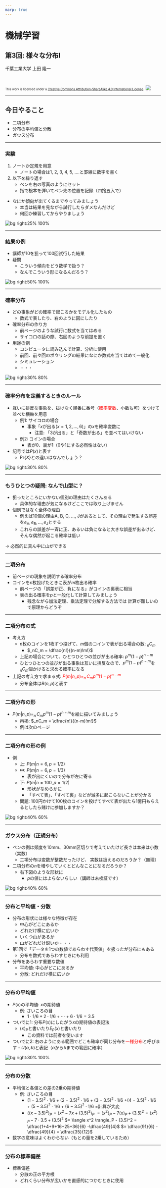 ```yaml
---
marp: true
---
```


<!-- footer: "機械学習（と統計）第3回" -->

# 機械学習

## 第3回: 様々な分布I

千葉工業大学 上田 隆一

<br />

<span style="font-size:70%">This work is licensed under a </span>[<span style="font-size:70%">Creative Commons Attribution-ShareAlike 4.0 International License</span>](https://creativecommons.org/licenses/by-sa/4.0/).
![](https://i.creativecommons.org/l/by-sa/4.0/88x31.png)

---

<!-- paginate: true -->

## 今日やること

- 二項分布
- 分布の平均値と分散
- ガウス分布

---

### 実験

1. ノートか定規を用意
    - ノートの場合は1, 2, 3, 4, 5, ....と罫線に数字を書く
2. 以下を繰り返す
    - ペンを右の写真のようにセット
    - 指で根本を弾いてペン先の位置を記録（四捨五入で）

- なにか傾向が出てくるまでやってみましょう
    - 本当は結果を見ながら試行したらダメなんだけど
    - 何回か練習してからやりましょう

![bg right:25% 100%](./figs/pengame.png)

---

### 結果の例

- 講師が10を狙って100回試行した結果
- 疑問
    - こういう傾向をどう数学で扱う？
    - なんでこういう形になるんだろう？

![bg right:50% 100%](./figs/pengame_freq.png)

---

### 確率分布

- どの事象がどの確率で起こるかをモデル化したもの
    - 数式で表したり、右のように図にしたり
- 確率分布の作り方
    - 前ページのような試行に数式を当てはめる
    - サイコロの話の際、右図のような前提を置く
- 用途の例
    - コンピュータに読み込んで計算、分析に使用
    - 前回、前々回のボウリングの結果になにか数式を当てはめて一般化
    - シミュレーション
    - ・・・

![bg right:30% 80%](figs/dice_distribution.png)

---

### 確率分布を定義するときのルール

- 互いに排反な事象を、抜けなく順番に番号（<span style="color:red">確率変数</span>、小数も可）をつけて並べた横軸を用意
    - 例1: サイコロの場合
        - 事象「$x$が出る$(x=1, 2, \dots, 6)$」の$x$を確率変数に
            - 注意: 「3が出る」と「奇数が出る」を並べてはいけない
    - 例2: コインの場合
        - 表が0、裏が1（0や1にする必然性はない）
- 記号では$P(x)$と表す
    - $\text{Pr}\{X\}$との違いはなんでしょう？

![bg right:30% 80%](figs/dice_distribution.png)

---

### もうひとつの疑問: なんで山型に？

- 狙ったところにいかない個別の理由はたくさんある
    - 具体的な理由が気になるけどここでは取り上げません
- 個別ではなく全体の理由
    - 例えば10個の理由A, B, C, ..., Jがあるとして、その理由で発生する誤差を$e_\text{A}, e_\text{B}, ..., e_\text{J}$とする
    - これらの誤差が一斉に正、あるいは負になると大きな誤差が出るけど、そんな偶然が起こる確率は低い

→ 必然的に真ん中に山ができる

---

### 二項分布

- 前ページの現象を説明する確率分布
- コインを$n$枚投げたときに表が$m$枚出る確率
    - 前ページの「誤差が正、負になる」がコインの裏表に相当
    - 表の出る確率を$p$と一般化して計算してみましょう
        - 残念ながら加法定理、乗法定理で分解する方法では
        計算が難しいので原理からどうぞ

---

### 二項分布の式

- 考え方
    - $n$枚のコインを1枚ずつ投げて、$m$個のコインで表が出る場合の数: $_nC_m$
        - $_nC_m = \dfrac{n!}{(n-m)!m!}$
    - 上記の場合について、ひとつひとつの並びが出る確率: $p^m (1-p)^{n-m}$
    - ひとつひとつの並びが出る事象は互いに排反なので、$p^m (1-p)^{n-m}$を$_nC_m$個かけると求める確率になる
- 上記の考え方で求まる式: <span style="color:red">$P(m | n, p) =_n\!\!C_m p^m (1-p)^{n-m}$</span>
    - 分布全体は$B(n, p)$と表す

---

### 二項分布の形

- $P(m | n, p) =_n\!\!C_m p^m (1-p)^{n-m}$を絵に描いてみましょう
    - 再掲: $_nC_m = \dfrac{n!}{(n-m)!m!}$
    - 例は次のページ

---

### 二項分布の形の例

- 例
    - 上: $P(m | n=6, p=1/2)$
    - 中: $P(m | n=6, p=1/3)$
        - 表が出にくいので分布が左に寄る
    - 下: $P(m | n=100, p=1/2)$
        - 形状がなめらかに
        - 「すべて表」、「すべて裏」などが滅多に起こらないことが分かる
    - 問題: 100円かけて100枚のコインを投げてすべて表が出たら1億円もらえるとしたら賭けに参加しますか？

![bg right:40% 60%](figs/bin_graphs.png)

---

### ガウス分布（正規分布）

- ペンの例は頻度を10mm、30mm区切りで考えていたけど長さは本来は小数（実数）
    - 二項分布は変数が整数だったけど、
    実数は扱えるのだろうか？（無理）
- 二項分布の$n$を増やしていくとどんなことになるだろうか？
    - 右下図のような形状に
        - $p$の値にはよらないらしい（講師は未検証です）

![bg right:40% 60%](figs/bin_and_gauss.png)

---

### 分布と平均値・分散

- 分布の形状には様々な特徴が存在
    - 中心がどこにあるか
    - どれだけ横に広いか
    - いくつ山があるか
    - 山がどれだけ鋭いか・・・
- 第1回で「データを1つの数値であらわす代表値」を扱ったが分布にもある
    - 分布を数式であらわすときにも利用
- 分布をあらわす重要な数値
    - 平均値: 中心がどこにあるか
    - 分散: どれだけ横に広いか

---

### 分布の平均値

- $P(x)$の平均値: $x$の期待値
    - 例: さいころの目
        * $1 \cdot 1/6 + 2 \cdot 1/6 + \cdots + 6 \cdot 1/6 = 3.5$
- ついでに1: 分布$P(x)$にしたがう$x$の期待値の表記法
    - $\langle x \rangle_P$と書いたり$E_P( x )$と書いたり
        - この資料では前者を使います
- ついでに2: 右のようにある範囲でどこも確率が同じ分布を<span style="color:red">一様分布</span>と呼びます
        - $U(a,b)$と表記（$a$から$b$までの範囲に確率）

![bg right:30% 100%](./figs/dice_average.png)

---

### 分布の分散

- 平均値と各値との差の2乗の期待値
    - 例: さいころの目
        * $(1-3.5)^2 \cdot 1/6 + 
        (2-3.5)^2 \cdot 1/6 + 
        (3-3.5)^2 \cdot 1/6$
        $+ (4-3.5)^2 \cdot 1/6 + 
        (5-3.5)^2 \cdot 1/6 + 
        (6-3.5)^2 \cdot 1/6$
        $=$計算が大変
        * $\langle ( x - 3.5)^2 \rangle_P = \langle x^2 -7x + (3.5)^2 \rangle_P$
        $= \langle x^2 \rangle_P -7 \langle x \rangle_P + (3.5)^2 = \langle x^2 \rangle_P -7 \cdot 3.5 + (3.5)^2$
        $= \langle x^2 \rangle_P - (3.5)^2 = \dfrac{1+4+9+16+25+36}{6} -\dfrac{49}{4}$
        $= \dfrac{91}{6} - \dfrac{49}{4} = \dfrac{35}{12}$
- 数字の意味はよくわからない（もとの量を2乗しているため）

---

### 分布の標準偏差

- 標準偏差
    - 分散の正の平方根
    - どれくらい分布が広いかを直感的につかむときに使用

